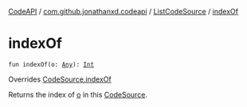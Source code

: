 [CodeAPI](../../index.md) / [com.github.jonathanxd.codeapi](../index.md) / [ListCodeSource](index.md) / [indexOf](.)

# indexOf

`fun indexOf(o: `[`Any`](https://kotlinlang.org/api/latest/jvm/stdlib/kotlin/-any/index.html)`): `[`Int`](https://kotlinlang.org/api/latest/jvm/stdlib/kotlin/-int/index.html)

Overrides [CodeSource.indexOf](../-code-source/index-of.md)

Returns the index of [o](index-of.md#com.github.jonathanxd.codeapi.ListCodeSource$indexOf(kotlin.Any)/o) in this [CodeSource](../-code-source/index.md).

